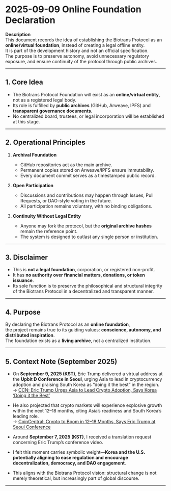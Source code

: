 # 2025-09-09 Online Foundation Declaration

**Description**  
This document records the idea of establishing the Biotrans Protocol as an **online/virtual foundation**, instead of creating a legal offline entity.  
It is part of the development history and not an official specification.  
The purpose is to preserve autonomy, avoid unnecessary regulatory exposure, and ensure continuity of the protocol through public archives.

---

## 1. Core Idea
- The Biotrans Protocol Foundation will exist as an **online/virtual entity**, not as a registered legal body.  
- Its role is fulfilled by **public archives** (GitHub, Arweave, IPFS) and **transparent governance documents**.  
- No centralized board, trustees, or legal incorporation will be established at this stage.

---

## 2. Operational Principles
1. **Archival Foundation**  
   - GitHub repositories act as the main archive.  
   - Permanent copies stored on Arweave/IPFS ensure immutability.  
   - Every document commit serves as a timestamped public record.  

2. **Open Participation**  
   - Discussions and contributions may happen through Issues, Pull Requests, or DAO-style voting in the future.  
   - All participation remains voluntary, with no binding obligations.  

3. **Continuity Without Legal Entity**  
   - Anyone may fork the protocol, but the **original archive hashes** remain the reference point.  
   - The system is designed to outlast any single person or institution.  

---

## 3. Disclaimer
- This is **not a legal foundation**, corporation, or registered non-profit.  
- It has **no authority over financial matters, donations, or token issuance**.  
- Its sole function is to preserve the philosophical and structural integrity of the Biotrans Protocol in a decentralized and transparent manner.

---

## 4. Purpose
By declaring the Biotrans Protocol as an **online foundation**,  
the project remains true to its guiding values: **conscience, autonomy, and distributed inspiration**.  
The foundation exists as a **living archive**, not a centralized institution.  

---

## 5. Context Note (September 2025)

- On **September 9, 2025 (KST)**, Eric Trump delivered a virtual address at the **Upbit D Conference in Seoul**, urging Asia to lead in cryptocurrency adoption and praising South Korea as “doing it the best” in the region.  
  → [CCN: Eric Trump Urges Asia to Lead Crypto Adoption, Says Korea ‘Doing it the Best’](https://www.ccn.com/news/crypto/eric-trump-asia-lead-crypto-adoption-korea-doing-it-best/?utm_source=chatgpt.com)  

- He also projected that crypto markets will experience explosive growth within the next 12–18 months, citing Asia’s readiness and South Korea’s leading role.  
  → [CoinCentral: Crypto to Boom in 12–18 Months, Says Eric Trump at Seoul Conference](https://coincentral.com/crypto-to-boom-in-12-18-months-says-eric-trump-at-seoul-conference/?utm_source=chatgpt.com)  

- Around **September 7, 2025 (KST)**, I received a translation request concerning Eric Trump’s conference video.  

- I felt this moment carries symbolic weight—**Korea and the U.S. potentially aligning to ease regulation and encourage decentralization, democracy, and DAO engagement**.  

- This aligns with the Biotrans Protocol vision: structural change is not merely theoretical, but increasingly part of global discourse.  

---
